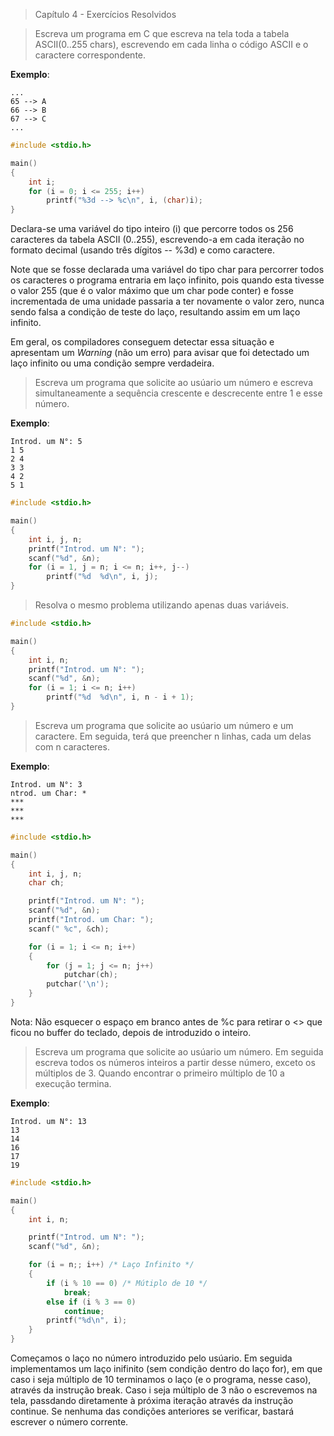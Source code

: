 > Capítulo 4 - Exercícios Resolvidos

> Escreva um programa em C que escreva na tela toda a tabela ASCII(0..255 chars), escrevendo em cada linha o código ASCII e o caractere correspondente.

**Exemplo**:

    ...
    65 --> A
    66 --> B
    67 --> C
    ...

```c
#include <stdio.h>

main()
{
    int i;
    for (i = 0; i <= 255; i++)
        printf("%3d --> %c\n", i, (char)i);
}
```

Declara-se uma variável do tipo inteiro (i) que percorre todos os 256 caracteres da tabela ASCII (0..255), escrevendo-a em cada iteração no formato decimal (usando três dígitos -- %3d) e como caractere.

Note que se fosse declarada uma variável do tipo char para percorrer todos os caracteres o programa entraria em laço infinito, pois quando esta tivesse o valor 255 (que é o valor máximo que um char pode conter) e fosse incrementada de uma unidade passaria a ter novamente o valor zero, nunca sendo falsa a condição de teste do laço, resultando assim em um laço infinito.

Em geral, os compiladores conseguem detectar essa situação e apresentam um _Warning_ (não um erro) para avisar que foi detectado um laço infinito ou uma condição sempre verdadeira.

> Escreva um programa que solicite ao usúario um número e escreva simultaneamente a sequência crescente e descrecente entre 1 e esse número.

**Exemplo**:

    Introd. um N°: 5
    1 5
    2 4
    3 3
    4 2
    5 1

```c
#include <stdio.h>

main()
{
    int i, j, n;
    printf("Introd. um N°: ");
    scanf("%d", &n);
    for (i = 1, j = n; i <= n; i++, j--)
        printf("%d  %d\n", i, j);
}
```

> Resolva o mesmo problema utilizando apenas duas variáveis.

```c
#include <stdio.h>

main()
{
    int i, n;
    printf("Introd. um N°: ");
    scanf("%d", &n);
    for (i = 1; i <= n; i++)
        printf("%d  %d\n", i, n - i + 1);
}
```

> Escreva um programa que solicite ao usúario um número e um caractere. Em seguida, terá que preencher n linhas, cada um delas com n caracteres.

**Exemplo**:

    Introd. um N°: 3
    ntrod. um Char: *
    ***
    ***
    ***

```c
#include <stdio.h>

main()
{
    int i, j, n;
    char ch;

    printf("Introd. um N°: ");
    scanf("%d", &n);
    printf("Introd. um Char: ");
    scanf(" %c", &ch);

    for (i = 1; i <= n; i++)
    {
        for (j = 1; j <= n; j++)
            putchar(ch);
        putchar('\n');
    }
}
```

Nota: Não esquecer o espaço em branco antes de %c para retirar o <<ENTER>> que ficou no buffer do teclado, depois de introduzido o inteiro.

> Escreva um programa que solicite ao usúario um número. Em seguida escreva todos os números inteiros a partir desse número, exceto os múltiplos de 3. Quando encontrar o primeiro múltiplo de 10 a execução termina.

**Exemplo**:

    Introd. um N°: 13
    13
    14
    16
    17
    19

```c
#include <stdio.h>

main()
{
    int i, n;

    printf("Introd. um N°: ");
    scanf("%d", &n);

    for (i = n;; i++) /* Laço Infinito */
    {
        if (i % 10 == 0) /* Mútiplo de 10 */
            break;
        else if (i % 3 == 0)
            continue;
        printf("%d\n", i);
    }
}
```

Começamos o laço no número introduzido pelo usúario. Em seguida implementamos um laço inifinito (sem condição dentro do laço for), em que caso i seja múltiplo de 10 terminamos o laço (e o programa, nesse caso), através da instrução break. Caso i seja múltiplo de 3 não o escrevemos na tela, passdando diretamente à próxima iteração através da instrução continue. Se nenhuma das condições anteriores se verificar, bastará escrever o número corrente.
